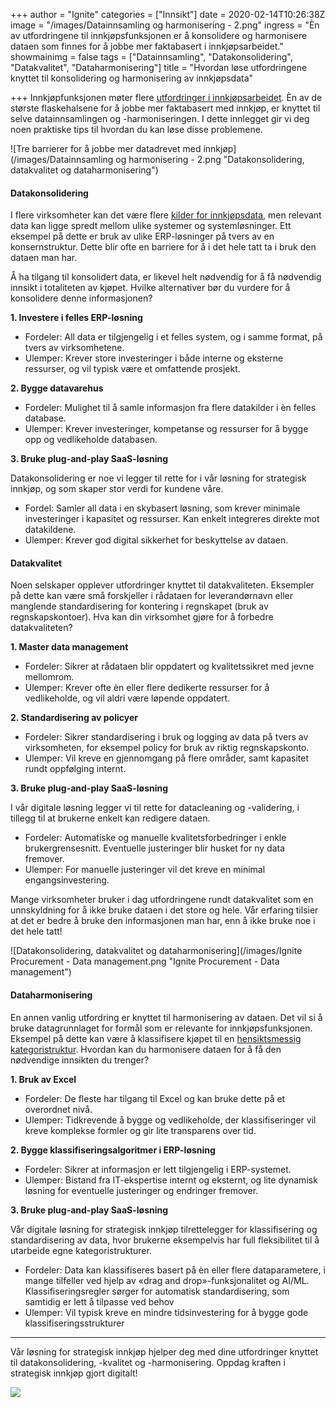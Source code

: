 +++
author = "Ignite"
categories = ["Innsikt"]
date = 2020-02-14T10:26:38Z
image = "/images/Datainnsamling og harmonisering - 2.png"
ingress = "Èn av utfordringene til innkjøpsfunksjonen er å konsolidere og harmonisere dataen som finnes for å jobbe mer faktabasert i innkjøpsarbeidet."
showmainimg = false
tags = ["Datainnsamling", "Datakonsolidering", "Datakvalitet", "Dataharmonisering"]
title = "Hvordan løse utfordringene knyttet til konsolidering og harmonisering av innkjøpsdata"

+++
Innkjøpfunksjonen møter flere [utfordringer i innkjøpsarbeidet](https://www.ignite.no/blogg/innsikt/10-vanlige-utfordringer-p%C3%A5-innkj%C3%B8psomr%C3%A5det/ "10 vanlige utfordringer på innkjøpsområdet - og hvordan løse disse"). Èn av de største flaskehalsene for å jobbe mer faktabasert med innkjøp, er knyttet til selve datainnsamlingen og -harmoniseringen. I dette innlegget gir vi deg noen praktiske tips til hvordan du kan løse disse problemene.

![Tre barrierer for å jobbe mer datadrevet med innkjøp](/images/Datainnsamling og harmonisering - 2.png "Datakonsolidering, datakvalitet og dataharmonisering")

#### Datakonsolidering

I flere virksomheter kan det være flere [kilder for innkjøpsdata](https://www.ignite.no/blogg/innsikt/bruk-dataen-din-til-%C3%A5-ta-bedre-beslutninger/ "Bruk dataen din til å ta gode, faktabaserte beslutninger"), men relevant data kan ligge spredt mellom ulike systemer og systemløsninger. Ett eksempel på dette er bruk av ulike ERP-løsninger på tvers av en konsernstruktur. Dette blir ofte en barriere for å i det hele tatt ta i bruk den dataen man har.

Å ha tilgang til konsolidert data, er likevel helt nødvendig for å få nødvendig innsikt i totaliteten av kjøpet. Hvilke alternativer bør du vurdere for å konsolidere denne informasjonen?

**1. Investere i felles ERP-løsning**

* Fordeler: All data er tilgjengelig i et felles system, og i samme format, på tvers av virksomhetene.
* Ulemper: Krever store investeringer i både interne og eksterne ressurser, og vil typisk være et omfattende prosjekt.

**2. Bygge datavarehus**

* Fordeler: Mulighet til å samle informasjon fra flere datakilder i èn felles database.
* Ulemper: Krever investeringer, kompetanse og ressurser for å bygge opp og vedlikeholde databasen.

**3. Bruke plug-and-play SaaS-løsning**

Datakonsolidering er noe vi legger til rette for i vår løsning for strategisk innkjøp, og som skaper stor verdi for kundene våre.

* Fordel: Samler all data i en skybasert løsning, som krever minimale investeringer i kapasitet og ressurser. Kan enkelt integreres direkte mot datakildene.
* Ulemper: Krever god digital sikkerhet for beskyttelse av dataen.

#### Datakvalitet

Noen selskaper opplever utfordringer knyttet til datakvaliteten. Eksempler på dette kan være små forskjeller i rådataen for leverandørnavn eller manglende standardisering for kontering i regnskapet (bruk av regnskapskontoer). Hva kan din virksomhet gjøre for å forbedre datakvaliteten?

**1. Master data management**

* Fordeler: Sikrer at rådataen blir oppdatert og kvalitetssikret med jevne mellomrom.
* Ulemper: Krever ofte èn eller flere dedikerte ressurser for å vedlikeholde, og vil aldri være løpende oppdatert.

**2. Standardisering av policyer**

* Fordeler: Sikrer standardisering i bruk og logging av data på tvers av virksomheten, for eksempel policy for bruk av riktig regnskapskonto.
* Ulemper: Vil kreve en gjennomgang på flere områder, samt kapasitet rundt oppfølging internt.

**3. Bruke plug-and-play SaaS-løsning**

I vår digitale løsning legger vi til rette for datacleaning og -validering, i tillegg til at brukerne enkelt kan redigere dataen.

* Fordeler: Automatiske og manuelle kvalitetsforbedringer i enkle brukergrensesnitt. Eventuelle justeringer blir husket for ny data fremover.
* Ulemper: For manuelle justeringer vil det kreve en minimal engangsinvestering.

Mange virksomheter bruker i dag utfordringene rundt datakvalitet som en unnskyldning for å ikke bruke dataen i det store og hele. Vår erfaring tilsier at det er bedre å bruke den informasjonen man har, enn å ikke bruke noe i det hele tatt!

![Datakonsolidering, datakvalitet og dataharmonisering](/images/Ignite Procurement - Data management.png "Ignite Procurement - Data management")

#### Dataharmonisering

En annen vanlig utfordring er knyttet til harmonisering av dataen. Det vil si å bruke datagrunnlaget for formål som er relevante for innkjøpsfunksjonen. Eksempel på dette kan være å klassifisere kjøpet til en [hensiktsmessig kategoristruktur](https://www.ignite.no/blogg/innsikt/kategoristruktur-og-kategorisering-en-praktisk-tiln%C3%A6rming/ "Kategoristruktur og kategorisering - fem praktiske tips"). Hvordan kan du harmonisere dataen for å få den nødvendige innsikten du trenger?

**1. Bruk av Excel**

* Fordeler: De fleste har tilgang til Excel og kan bruke dette på et overordnet nivå.
* Ulemper: Tidkrevende å bygge og vedlikeholde, der klassifiseringer vil kreve komplekse formler og gir lite transparens over tid.

**2. Bygge klassifiseringsalgoritmer i ERP-løsning**

* Fordeler: Sikrer at informasjon er lett tilgjengelig i ERP-systemet.
* Ulemper: Bistand fra IT-ekspertise internt og eksternt, og lite dynamisk løsning for eventuelle justeringer og endringer fremover.

**3. Bruke plug-and-play SaaS-løsning**

Vår digitale løsning for strategisk innkjøp tilrettelegger for klassifisering og standardisering av data, hvor brukerne eksempelvis har full fleksibilitet til å utarbeide egne kategoristrukturer.

* Fordeler: Data kan klassifiseres basert på èn eller flere dataparametere, i mange tilfeller ved hjelp av «drag and drop»-funksjonalitet og AI/ML. Klassifiseringsregler sørger for automatisk standardisering, som samtidig er lett å tilpasse ved behov
* Ulemper: Vil typisk kreve en mindre tidsinvestering for å bygge gode klassifiseringsstrukturer

***

Vår løsning for strategisk innkjøp hjelper deg med dine utfordringer knyttet til datakonsolidering, -kvalitet og -harmonisering. Oppdag kraften i strategisk innkjøp gjort digitalt!

[![](https://www.ignite.no/images/Pr%C3%B8v%20Ignite%20Analytics%20-%201200%20x100.png)](https://www.ignite.no/ignite-analytics/demo/ "Prøv Ignite Analytics")